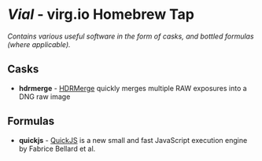 # *Vial* - virg.io Homebrew Tap

_Contains various useful software in the form of casks, and bottled formulas (where applicable)._

## Casks

- **hdrmerge** - [HDRMerge](http://jcelaya.github.io/hdrmerge/) quickly merges multiple RAW exposures into a DNG raw image

## Formulas

- **quickjs** - [QuickJS](https://bellard.org/quickjs/) is a new small and fast JavaScript execution engine by Fabrice Bellard et al.
